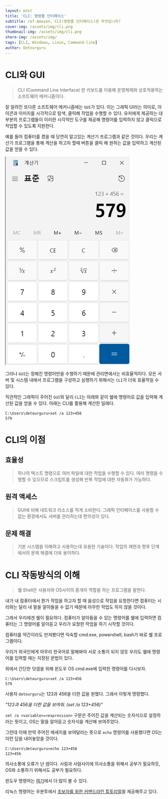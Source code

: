 ```yaml
---
layout: post
title: 'CLI: 명령줄 인터페이스'
subtitle: ref.Amazon, CLI(명령줄 인터페이스)란 무엇입니까?
cover-img: /assets/img/cli.png
thumbnail-img: /assets/img/cli.png
share-img: /assets/img/
tags: [CLI, Windows, Linux, Command-line]
author: Detourguru
---
```


# CLI와 GUI
> CLI (Command Line Interface) 란 키보드를 이용해 운영체제와 상호작용하는 소프트웨어 메커니즘이다.

잘 알려진 또다른 소프트웨어 메커니즘에는 `GUI`가 있다. 이는 그래픽 UI라는 의미로, 아이콘과 이미지를 시각적으로 탐색, 클릭해 작업을 수행할 수 있다. 유저에게 제공하는 대부분의 프로그램들이 이러한 시각적인 도구를 제공해 명령어를 입력하지 않고 클릭으로 작업할 수 있도록 지원한다.

예를 들어 컴퓨터를 켰을 때 당연히 알고있는 계산기 프로그램과 같은 것이다. 우리는 계산기 프로그램을 통해 계산을 하고자 할때 버튼을 클릭 해 원하는 값을 입력하고 계산된 값을 얻을 수 있다.

![계산기 프로그램](/assets/img/calculator.png "계산기_프로그램")

그러나 `GUI`는 정해진 명령어만을 수행하기 때문에 관리면에서는 비효율적이다.
모든 서버 및 시스템 내에서 프로그램을 구성하고 실행하기 위해서는 `CLI`가 더욱 효율적일 수 있다.

직관적인 그래픽이 주어진 `GUI`와 달리 `CLI`는 아래와 같이 쉘에 명령어로 값을 입력해 계산된 값을 얻을 수 있다. 아래는 CLI를 활용해 계산한 일례다. 

    C:\Users\detourguru>set /a 123+456
    579

# CLI의 이점

## 효율성
> 하나의 텍스트 명령으로 여러 파일에 대한 작업을 수행할 수 있다.
여러 명령을 수행할 수 있으므로 스크립트를 생성해 반복 작업에 대한 자동화가 가능하다.

## 원격 액세스
> GUI에 비해 네트워크 리소스를 적게 소비한다.
그래픽 인터페이스를 사용할 수 없는 환경에서도 서버를 관리하는데 편의성이 있다.

## 문제 해결
> 기본 시스템을 이해하고 사용하는데 유용한 기술이다. 작업의 재현과 향후 단계에서의 문제 해결에 더욱 용이하다.

# CLI 작동방식의 이해
> 쉘 Shell은 사용자와 OS사이의 중개자 역할을 하는 프로그램을 말한다.

내가 내 컴퓨터에서 뭔가 작업을 하고자 할 때 음성으로 작업을 요청한다면 컴퓨터는 시리와는 달리 내 말을 알아들을 수 없기 때문에 아무런 작업도 하지 않을 것이다.

그래서 우리에겐 쉘이 필요하다. 컴퓨터가 알아들을 수 있는 명령어를 쉘에 입력하면 컴퓨터는 그 명령어를 알아듣고 우리가 요청한 작업을 하기 시작할 것이다.

컴퓨터를 약간이라도 만져봤다면 익숙할 cmd.exe, powershell, bash가 바로 쉘 프로그램이다.

우리가 외국인에게 아무리 한국어로 말해봐야 서로 소통이 되지 않듯 우리도 쉘에 명령어를 입력할 때는 지정된 문법이 있다.

위에서 간단한 덧셈을 위해 윈도우 OS cmd.exe에 입력한 명령어를 다시보자.

    C:\Users\detourguru>set /a 123+456
    579

사용자 `detourguru`는 123과 456을 더한 값을 원했다. 그래서 이렇게 명령했다.

*"123과 456을 더한 값을 보여줘. (set /a 123+456)"*

`set /a <variable>=<expression>` 구문은 주어진 값을 계산되는 숫자식으로 설정하라는 뜻이고, OS는 말을 알아듣고 숫자식을 계산해 보여주었다. 

그런데 이때 만약 주어진 메세지를 보여달라는 뜻으로 `echo` 명령어를 사용했다면 OS는 이런 답을 내어놓았을 것이다.

    C:\Users\detourguru>echo 123+456
    123+456

의사소통에 오류가 난 셈이다. 사람과 사람사이에 의사소통을 위해서 공부가 필요하듯, OS와 소통하기 위해서도 공부가 필요하다.

윈도우 명령어는 [여기](https://learn.microsoft.com/ko-kr/windows-server/administration/windows-commands/windows-commands)에서 더 많이 볼 수 있다.

리눅스 명령어는 우분투에서 [초보자를 위한 커맨드라인 튜토리얼](https://ubuntu.com/tutorials/command-line-for-beginners#1-overview)을 제공해주고 있다.